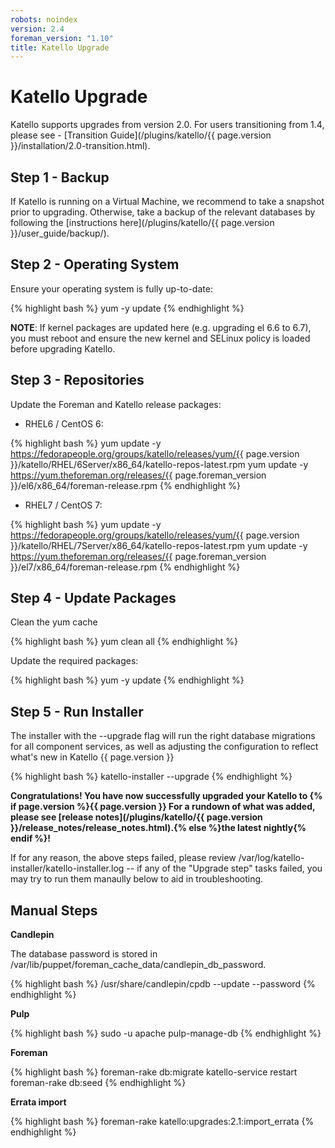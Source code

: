 ```yaml
---
robots: noindex
version: 2.4
foreman_version: "1.10"
title: Katello Upgrade
---
```


# Katello Upgrade

Katello supports upgrades from version 2.0.  For users transitioning from 1.4, please see - [Transition Guide](/plugins/katello/{{ page.version }}/installation/2.0-transition.html).

## Step 1 - Backup

If Katello is running on a Virtual Machine, we recommend to take a snapshot prior to upgrading. Otherwise, take a backup of the relevant databases by following the [instructions here](/plugins/katello/{{ page.version }}/user_guide/backup/).

## Step 2 - Operating System

Ensure your operating system is fully up-to-date:

{% highlight bash %}
yum -y update
{% endhighlight %}

**NOTE**: If kernel packages are updated here (e.g. upgrading el 6.6 to 6.7), you must reboot and ensure the new kernel and SELinux policy is loaded before upgrading Katello.

## Step 3 - Repositories

Update the Foreman and Katello release packages:

  * RHEL6 / CentOS 6:

{% highlight bash %}
  yum update -y https://fedorapeople.org/groups/katello/releases/yum/{{ page.version }}/katello/RHEL/6Server/x86_64/katello-repos-latest.rpm
  yum update -y https://yum.theforeman.org/releases/{{ page.foreman_version }}/el6/x86_64/foreman-release.rpm
{% endhighlight %}

  * RHEL7 / CentOS 7:

{% highlight bash %}
  yum update -y https://fedorapeople.org/groups/katello/releases/yum/{{ page.version }}/katello/RHEL/7Server/x86_64/katello-repos-latest.rpm
  yum update -y https://yum.theforeman.org/releases/{{ page.foreman_version }}/el7/x86_64/foreman-release.rpm
{% endhighlight %}

## Step 4 - Update Packages

Clean the yum cache

{% highlight bash %}
yum clean all
{% endhighlight %}

Update the required packages:

{% highlight bash %}
yum -y update
{% endhighlight %}

## Step 5 - Run Installer

The installer with the --upgrade flag will run the right database migrations for all component services, as well as adjusting the configuration to reflect what's new in Katello {{ page.version }}

{% highlight bash %}
katello-installer --upgrade
{% endhighlight %}

**Congratulations! You have now successfully upgraded your Katello to {% if page.version %}{{ page.version }} For a rundown of what was added, please see [release notes](/plugins/katello/{{ page.version }}/release_notes/release_notes.html).{% else %}the latest nightly{% endif %}!**


If for any reason, the above steps failed, please review /var/log/katello-installer/katello-installer.log -- if any of the "Upgrade step" tasks failed, you may try to run them manaully below to aid in troubleshooting.

## Manual Steps

**Candlepin**

The database password is stored in /var/lib/puppet/foreman_cache_data/candlepin_db_password.

{% highlight bash %}
/usr/share/candlepin/cpdb --update --password <PASSWORD>
{% endhighlight %}

**Pulp**

{% highlight bash %}
sudo -u apache pulp-manage-db
{% endhighlight %}

**Foreman**

{% highlight bash %}
foreman-rake db:migrate
katello-service restart
foreman-rake db:seed
{% endhighlight %}

**Errata import**

{% highlight bash %}
foreman-rake katello:upgrades:2.1:import_errata
{% endhighlight %}
